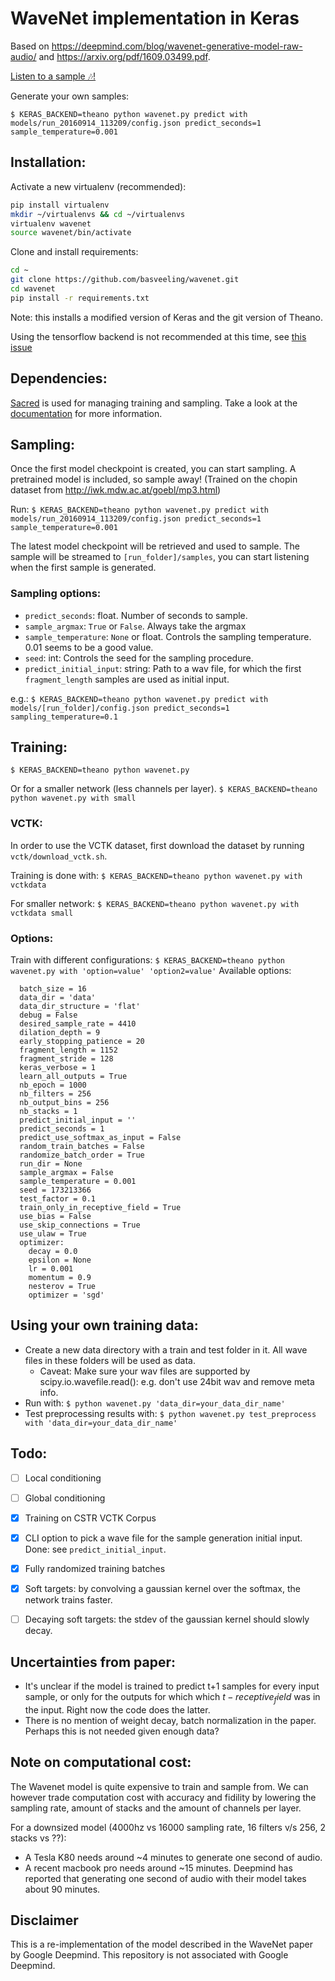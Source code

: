 # WaveNet implementation in Keras
Based on https://deepmind.com/blog/wavenet-generative-model-raw-audio/ and https://arxiv.org/pdf/1609.03499.pdf.


[Listen to a sample 🎶!](https://soundcloud.com/basveeling/wavenet-sample)

Generate your own samples:

```$ KERAS_BACKEND=theano python wavenet.py predict with models/run_20160914_113209/config.json predict_seconds=1 sample_temperature=0.001```

## Installation:
Activate a new virtualenv (recommended):
```bash
pip install virtualenv
mkdir ~/virtualenvs && cd ~/virtualenvs
virtualenv wavenet
source wavenet/bin/activate
```
Clone and install requirements:
```bash
cd ~
git clone https://github.com/basveeling/wavenet.git
cd wavenet
pip install -r requirements.txt
```

Note: this installs a modified version of Keras and the git version of Theano. 

Using the tensorflow backend is not recommended at this time, see [this issue](https://github.com/basveeling/wavenet/issues/7)

## Dependencies:
[Sacred](https://github.com/IDSIA/sacred) is used for managing training and sampling. Take a look at the [documentation](http://sacred.readthedocs.io/en/latest/) for more information.

## Sampling:
Once the first model checkpoint is created, you can start sampling.
A pretrained model is included, so sample away! (Trained on the chopin dataset from http://iwk.mdw.ac.at/goebl/mp3.html)

Run:
```$ KERAS_BACKEND=theano python wavenet.py predict with models/run_20160914_113209/config.json predict_seconds=1 sample_temperature=0.001```

The latest model checkpoint will be retrieved and used to sample. The sample will be streamed to `[run_folder]/samples`, you can start listening when the first sample is generated.

### Sampling options:
- `predict_seconds`: float. Number of seconds to sample.
- `sample_argmax`: `True` or `False`. Always take the argmax
- `sample_temperature`: `None` or float. Controls the sampling temperature. 0.01 seems to be a good value.
- `seed`: int: Controls the seed for the sampling procedure.
- `predict_initial_input`: string: Path to a wav file, for which the first `fragment_length` samples are used as initial input.

e.g.:
```$ KERAS_BACKEND=theano python wavenet.py predict with models/[run_folder]/config.json predict_seconds=1 sampling_temperature=0.1```

## Training:
```$ KERAS_BACKEND=theano python wavenet.py```

Or for a smaller network (less channels per layer).
```$ KERAS_BACKEND=theano python wavenet.py with small```

### VCTK:
In order to use the VCTK dataset, first download the dataset by running `vctk/download_vctk.sh`.

Training is done with:
```$ KERAS_BACKEND=theano python wavenet.py with vctkdata```

For smaller network:
```$ KERAS_BACKEND=theano python wavenet.py with vctkdata small```

### Options:
Train with different configurations:
```$ KERAS_BACKEND=theano python wavenet.py with 'option=value' 'option2=value'```
Available options:
```
  batch_size = 16
  data_dir = 'data'
  data_dir_structure = 'flat'
  debug = False
  desired_sample_rate = 4410
  dilation_depth = 9
  early_stopping_patience = 20
  fragment_length = 1152
  fragment_stride = 128
  keras_verbose = 1
  learn_all_outputs = True
  nb_epoch = 1000
  nb_filters = 256
  nb_output_bins = 256
  nb_stacks = 1
  predict_initial_input = ''
  predict_seconds = 1
  predict_use_softmax_as_input = False
  random_train_batches = False
  randomize_batch_order = True
  run_dir = None
  sample_argmax = False
  sample_temperature = 0.001
  seed = 173213366
  test_factor = 0.1
  train_only_in_receptive_field = True
  use_bias = False
  use_skip_connections = True
  use_ulaw = True
  optimizer:
    decay = 0.0
    epsilon = None
    lr = 0.001
    momentum = 0.9
    nesterov = True
    optimizer = 'sgd'
```

## Using your own training data:
- Create a new data directory with a train and test folder in it. All wave files in these folders will be used as data.
    - Caveat: Make sure your wav files are supported by scipy.io.wavefile.read(): e.g. don't use 24bit wav and remove meta info.
- Run with: `$ python wavenet.py 'data_dir=your_data_dir_name'`
- Test preprocessing results with: `$ python wavenet.py test_preprocess with 'data_dir=your_data_dir_name'`

## Todo:
- [ ] Local conditioning
- [ ] Global conditioning
- [x] Training on CSTR VCTK Corpus
- [x] CLI option to pick a wave file for the sample generation initial input. Done: see `predict_initial_input`.
- [x] Fully randomized training batches
- [x] Soft targets: by convolving a gaussian kernel over the softmax, the network trains faster.
- [ ] Decaying soft targets: the stdev of the gaussian kernel should slowly decay.


## Uncertainties from paper:
- It's unclear if the model is trained to predict t+1 samples for every input sample, or only for the outputs for which which $t-receptive_field$ was in the input. Right now the code does the latter.
- There is no mention of weight decay, batch normalization in the paper. Perhaps this is not needed given enough data?

## Note on computational cost:
The Wavenet model is quite expensive to train and sample from. We can however trade computation cost with accuracy and fidility by lowering the sampling rate, amount of stacks and the amount of channels per layer.

For a downsized model (4000hz vs 16000 sampling rate, 16 filters v/s 256, 2 stacks vs ??):
- A Tesla K80 needs around ~4 minutes to generate one second of audio.
- A recent macbook pro needs around ~15 minutes.
Deepmind has reported that generating one second of audio with their model takes about 90 minutes.

## Disclaimer
This is a re-implementation of the model described in the WaveNet paper by Google Deepmind. This repository is not associated with Google Deepmind.

